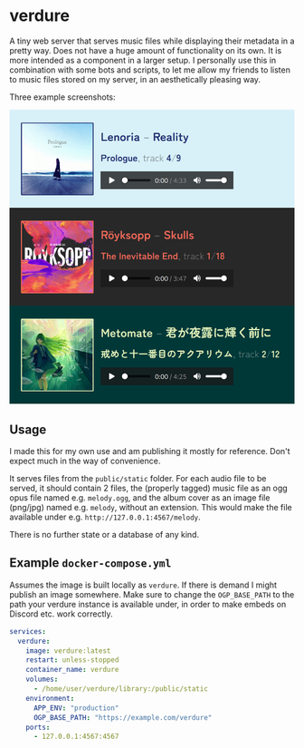 # verdure

A tiny web server that serves music files while displaying their metadata in a pretty way. Does not have a huge amount of functionality on its own. It is more intended as a component in a larger setup. I personally use this in combination with some bots and scripts, to let me allow my friends to listen to music files stored on my server, in an aesthetically pleasing way.

Three example screenshots:

![Three screenshots of verdure pages stacked on top of each other](screenshots.png)

## Usage

I made this for my own use and am publishing it mostly for reference. Don't expect much in the way of convenience.

It serves files from the `public/static` folder. For each audio file to be served, it should contain 2 files, the (properly tagged) music file as an ogg opus file named e.g. `melody.ogg`, and the album cover as an image file (png/jpg) named e.g. `melody`, without an extension. This would make the file available under e.g. `http://127.0.0.1:4567/melody`.

There is no further state or a database of any kind.

## Example `docker-compose.yml`

Assumes the image is built locally as `verdure`. If there is demand I might publish an image somewhere. Make sure to change the `OGP_BASE_PATH` to the path your verdure instance is available under, in order to make embeds on Discord etc. work correctly.

```yaml
services:
  verdure:
    image: verdure:latest
    restart: unless-stopped
    container_name: verdure
    volumes:
      - /home/user/verdure/library:/public/static
    environment:
      APP_ENV: "production"
      OGP_BASE_PATH: "https://example.com/verdure"
    ports:
      - 127.0.0.1:4567:4567
```
